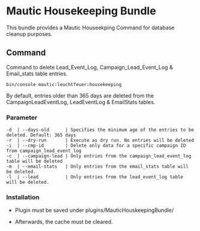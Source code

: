 # Mautic Housekeeping Bundle
This bundle provides a Mautic Houseekping Command for database cleanup purposes.

## Command

Command to delete Lead_Event_Log, Campaign_Lead_Event_Log & Email_stats table entries. 

```
bin/console mautic:leuchtfeuer:housekeeping
```
By default, entries older than 365 days are deleted from the CampaignLeadEventLog, LeadEventLog & EmailStats tables.
### Parameter
```
-d  | --days-old      | Specifies the minimum age of the entries to be deleted. Default: 365 days
-r  | --dry-run       | Execute as dry run. No entries will be deleted
-i  | --cmp-id        | Delete only data for a specific campaign ID from campaign_lead_event_log
-c  | --campaign-lead | Only entries from the campaign_lead_event_log table will be deleted
-m  | --email-stats   | Only entries from the email_stats table will be deleted.
-l  | --lead          | Only entries from the lead_event_log table will be deleted.
```


### Installation
- Plugin must be saved under plugins/MauticHouskeepingBundle/ 

- Afterwards, the cache must be cleared.


